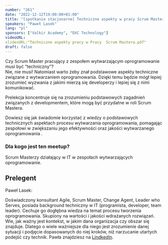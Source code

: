 ```yaml
---
number: "261"
date: "2022-12-12T19:00:00+01:00"
title: "[spotkanie stacjonarne] Techniczne aspekty w pracy Scrum Mastera"
speakers: "Paweł Lasek"
lang: "pl"
sponsors: ["Valkir Academy", "DXC Technology"]
videoURL:
slidesURL:"Techniczne aspekty pracy w Pracy  Scrum Mastera.pdf"
draft: false
---
```


Czy Scrum Master pracujący z zespołem wytwarzającym oprogramowanie musi być “techniczny”?  
Nie, nie musi! Natomiast warto żeby znał podstawowe aspekty techniczne związane z wytwarzaniem oprogramowania. Dzięki temu będzie mógł lepiej zrozumieć wyzwania z jakimi mierzą się developerzy i lepiej się z nimi komunikować.

Prelekcja koncentruje się na zrozumieniu podstawowych zagadnień związanych z developmentem, które mogą być przydatne w roli Scrum Mastera.  

Dowiesz się jak świadomie korzystać z wiedzy o podstawowych technicznych aspektach procesu wytwarzania oprogramowania, pomagając zespołowi w zwiększaniu jego efektywności oraz jakości wytwarzanego oprogramowania .

### Dla kogo jest ten meetup?

Scrum Masterzy działający w IT w zespołach wytwarzających oprogramowanie.

## Prelegent

Paweł Lasek:  

Doświadczony konsultant Agile, Scrum Master, Change Agent, Leader who Serves, posiada background techniczny w IT (programista, developer, team leader).
Cechuje go dogłębna wiedza na temat procesu tworzenia oprogramowania. Skupiony na wartości i jakości wdrażanych rozwiązań.
Wie, jak ważny jest kontekst, w jakim dana organizacja czy obszar się znajduje.
Dlatego o wiele ważniejsze dla niego jest zrozumienie danej sytuacji i podjęcie dopasowanych do niej kroków, niż narzucanie utartych podejść czy technik.
Pawła znajdziesz na [LindkedIn](https://www.linkedin.com/in/lasek/).
